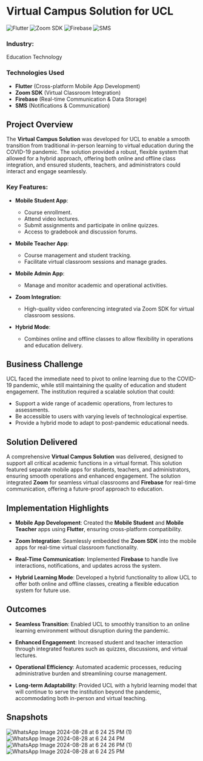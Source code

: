 # Virtual Campus Solution for UCL

![Flutter](https://img.shields.io/badge/Flutter-02569B?style=flat&logo=flutter&logoColor=white)
![Zoom SDK](https://img.shields.io/badge/Zoom%20SDK-2D8CFF?style=flat&logo=zoom&logoColor=white)
![Firebase](https://img.shields.io/badge/Firebase-FFCA28?style=flat&logo=firebase&logoColor=white)
![SMS](https://img.shields.io/badge/SMS-3A3A3A?style=flat&logo=sms&logoColor=white)

### Industry:
Education Technology

### Technologies Used
- **Flutter** (Cross-platform Mobile App Development)
- **Zoom SDK** (Virtual Classroom Integration)
- **Firebase** (Real-time Communication & Data Storage)
- **SMS** (Notifications & Communication)

## Project Overview
The **Virtual Campus Solution** was developed for UCL to enable a smooth transition from traditional in-person learning to virtual education during the COVID-19 pandemic. The solution provided a robust, flexible system that allowed for a hybrid approach, offering both online and offline class integration, and ensured students, teachers, and administrators could interact and engage seamlessly.

### Key Features:
- **Mobile Student App**: 
  - Course enrollment.
  - Attend video lectures.
  - Submit assignments and participate in online quizzes.
  - Access to gradebook and discussion forums.
  
- **Mobile Teacher App**:
  - Course management and student tracking.
  - Facilitate virtual classroom sessions and manage grades.
  
- **Mobile Admin App**:
  - Manage and monitor academic and operational activities.

- **Zoom Integration**:
  - High-quality video conferencing integrated via Zoom SDK for virtual classroom sessions.

- **Hybrid Mode**:
  - Combines online and offline classes to allow flexibility in operations and education delivery.

## Business Challenge
UCL faced the immediate need to pivot to online learning due to the COVID-19 pandemic, while still maintaining the quality of education and student engagement. The institution required a scalable solution that could:
- Support a wide range of academic operations, from lectures to assessments.
- Be accessible to users with varying levels of technological expertise.
- Provide a hybrid mode to adapt to post-pandemic educational needs.

## Solution Delivered
A comprehensive **Virtual Campus Solution** was delivered, designed to support all critical academic functions in a virtual format. This solution featured separate mobile apps for students, teachers, and administrators, ensuring smooth operations and enhanced engagement. The solution integrated **Zoom** for seamless virtual classrooms and **Firebase** for real-time communication, offering a future-proof approach to education.

## Implementation Highlights
- **Mobile App Development**: Created the **Mobile Student** and **Mobile Teacher** apps using **Flutter**, ensuring cross-platform compatibility.
  
- **Zoom Integration**: Seamlessly embedded the **Zoom SDK** into the mobile apps for real-time virtual classroom functionality.

- **Real-Time Communication**: Implemented **Firebase** to handle live interactions, notifications, and updates across the system.

- **Hybrid Learning Mode**: Developed a hybrid functionality to allow UCL to offer both online and offline classes, creating a flexible education system for future use.

## Outcomes
- **Seamless Transition**: Enabled UCL to smoothly transition to an online learning environment without disruption during the pandemic.
  
- **Enhanced Engagement**: Increased student and teacher interaction through integrated features such as quizzes, discussions, and virtual lectures.

- **Operational Efficiency**: Automated academic processes, reducing administrative burden and streamlining course management.

- **Long-term Adaptability**: Provided UCL with a hybrid learning model that will continue to serve the institution beyond the pandemic, accommodating both in-person and virtual teaching.

## Snapshots
![WhatsApp Image 2024-08-28 at 6 24 25 PM (1)](https://github.com/user-attachments/assets/31478240-4c31-4920-a85d-b6ee4d10518f)
![WhatsApp Image 2024-08-28 at 6 24 24 PM](https://github.com/user-attachments/assets/5699a271-8d89-4ef2-adf6-2d61989dfff0)
![WhatsApp Image 2024-08-28 at 6 24 26 PM (1)](https://github.com/user-attachments/assets/8678dfe9-1f15-4057-8eaa-d92f5225104c)
![WhatsApp Image 2024-08-28 at 6 24 25 PM](https://github.com/user-attachments/assets/f58ad3eb-cee6-4f8a-826c-5a8655b7da6f)

